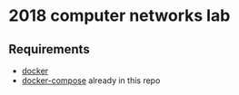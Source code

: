 # 2018 computer networks lab

## Requirements
- [docker](https://docs.docker.com/install/linux/docker-ce/ubuntu/)
- [docker-compose](https://docs.docker.com/compose/install/) already in this repo


